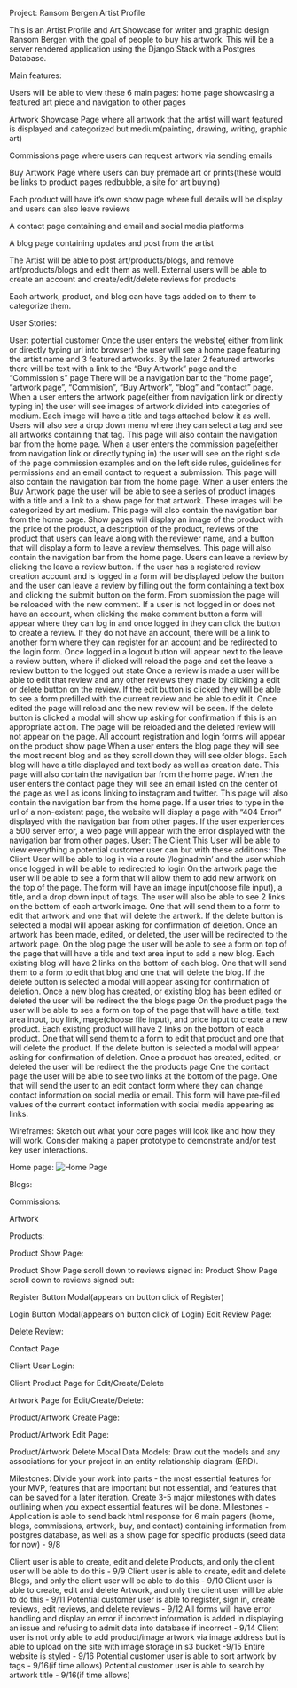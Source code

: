 Project: Ransom Bergen Artist Profile

This is an Artist Profile and Art Showcase for writer and graphic design Ransom Bergen with the goal of people to buy his artwork. This will be a server rendered application using the Django Stack with a Postgres Database.

Main features:

Users will be able to view these 6 main pages:
home page showcasing a featured art piece and navigation to other pages

Artwork Showcase Page where all artwork that the artist will want featured is displayed and categorized but medium(painting, drawing, writing, graphic art)

Commissions page where users can request artwork via sending emails

Buy Artwork Page where users can buy premade art or prints(these would be links to product pages redbubble, a site for art buying)

Each product will have it’s own show page where full details will be display and users can also leave reviews

A contact page containing and email and social media platforms

A blog page containing updates and post from the artist

The Artist will be able to post art/products/blogs, and remove art/products/blogs and edit them as well.
External users will be able to create an account and create/edit/delete reviews for products

Each artwork, product, and blog can have tags added on to them to categorize them.

User Stories:

User: potential customer
Once the user enters the website( either from link or directly typing url into browser) the user will see a home page featuring the artist name and 3 featured artworks. By the later 2 featured artworks there will be text with a link to the “Buy Artwork” page and the “Commission's” page There will be a navigation bar to the “home page”, “artwork page”, “Commision”, “Buy Artwork”, “blog” and “contact” page.
When a user enters the artwork page(either from navigation link or directly typing in) the user will see images of artwork divided into categories of medium. Each image will have a title and tags attached below it as well. Users will also see a drop down menu where they can select a tag and see all artworks containing that tag. This page will also contain the navigation bar from the home page.
When a user enters the commission page(either from navigation link or directly typing in) the user will see on the right side of the page commission examples and on the left side rules, guidelines for permissions and an email contact to request a submission. This page will also contain the navigation bar from the home page.
When a user enters the Buy Artwork page the user will be able to see a series of product images with a title and a link to a show page for that artwork. These images will be categorized by art medium. This page will also contain the navigation bar from the home page.
Show pages will display an image of the product with the price of the product, a description of the product, reviews of the product that users can leave along with the reviewer name, and a button that will display a form to leave a review themselves. This page will also contain the navigation bar from the home page.
Users can leave a review by clicking the leave a review button.
If the user has a registered review creation account and is logged in a form will be displayed below the button and the user can leave a review by filling out the form containing a text box and clicking the submit button on the form. From submission the page will be reloaded with the new comment.
If a user is not logged in or does not have an account, when clicking the make comment button a form will appear where they can log in and once logged in they can click the button to create a review. If they do not have an account, there will be a link to another form where they can register for an account and be redirected to the login form.
Once logged in a logout button will appear next to the leave a review button, where if clicked will reload the page and set the leave a review button to the logged out state
Once a review is made a user will be able to edit that review and any other reviews they made by clicking a edit or delete button on the review. If the edit button is clicked they will be able to see a form prefilled with the current review and be able to edit it. Once edited the page will reload and the new review will be seen. If the delete button is clicked a modal will show up asking for confirmation if this is an appropriate action. The page will be reloaded and the deleted review will not appear on the page.
All account registration and login forms will appear on the product show page
When a user enters the blog page they will see the most recent blog and as they scroll down they will see older blogs. Each blog will have a title displayed and text body as well as creation date. This page will also contain the navigation bar from the home page.
When the user enters the contact page they will see an email listed on the center of the page as well as icons linking to instagram and twitter. This page will also contain the navigation bar from the home page.
If a user tries to type in the url of a non-existent page, the website will display a page with “404 Error” displayed with the navigation bar from other pages.
If the user experiences a 500 server error, a web page will appear with the error displayed with the navigation bar from other pages.
User: The Client
This User will be able to view everything a potential customer user can but with these additions:
The Client User will be able to log in via a route ‘/loginadmin’ and the user which once logged in will be able to redirected to login
On the artwork page the user will be able to see a form that will allow them to add new artwork on the top of the page. The form will have an image input(choose file input), a title, and a drop down input of tags. The user will also be able to see 2 links on the bottom of each artwork image. One that will send them to a form to edit that artwork and one that will delete the artwork. If the delete button is selected a modal will appear asking for confirmation of deletion. Once an artwork has been made, edited, or deleted, the user will be redirected to the artwork page.
On the blog page the user will be able to see a form on top of the page that will have a title and text area input to add a new blog. Each existing blog will have 2 links on the bottom of each blog. One that will send them to a form to edit that blog and one that will delete the blog. If the delete button is selected a modal will appear asking for confirmation of deletion. Once a new blog has created, or existing blog has been edited or deleted the user will be redirect the the blogs page
On the product page the user will be able to see a form on top of the page that will have a title, text area input, buy link,image(choose file input), and price input to create a new product. Each existing product will have 2 links on the bottom of each product. One that will send them to a form to edit that product and one that will delete the product. If the delete button is selected a modal will appear asking for confirmation of deletion. Once a product has created, edited, or deleted the user will be redirect the the products page
One the contact page the user will be able to see two links at the bottom of the page. One that will send the user to an edit contact form where they can change contact information on social media or email. This form will have pre-filled values of the current contact information with social media appearing as links.

Wireframes: Sketch out what your core pages will look like and how they will work. Consider making a paper prototype to demonstrate and/or test key user interactions.

Home page:
![Home Page](https://imgur.com/xmc3NCl)

Blogs:

Commissions:

Artwork

Products:

Product Show Page:

Product Show Page scroll down to reviews signed in:
Product Show Page scroll down to reviews signed out:

Register Button Modal(appears on button click of Register)

Login Button Modal(appears on button click of Login)
Edit Review Page:

Delete Review:

Contact Page

Client User Login:

Client Product Page for Edit/Create/Delete

Artwork Page for Edit/Create/Delete:

Product/Artwork Create Page:

Product/Artwork Edit Page:

Product/Artwork Delete Modal
Data Models: Draw out the models and any associations for your project in an entity relationship diagram (ERD).

Milestones: Divide your work into parts - the most essential features for your MVP, features that are important but not essential, and features that can be saved for a later iteration. Create 3-5 major milestones with dates outlining when you expect essential features will be done.
Milestones -
Application is able to send back html response for 6 main pagers (home, blogs, commissions, artwork, buy, and contact) containing information from postgres database, as well as a show page for specific products (seed data for now) - 9/8

Client user is able to create, edit and delete Products, and only the client user will be able to do this - 9/9
Client user is able to create, edit and delete Blogs, and only the client user will be able to do this - 9/10
Client user is able to create, edit and delete Artwork, and only the client user will be able to do this - 9/11
Potential customer user is able to register, sign in, create reviews, edit reviews, and delete reviews - 9/12
All forms will have error handling and display an error if incorrect information is added in displaying an issue and refusing to admit data into database if incorrect - 9/14
Client user is not only able to add product/image artwork via image address but is able to upload on the site with image storage in s3 bucket -9/15
Entire website is styled - 9/16
Potential customer user is able to sort artwork by tags - 9/16(if time allows)
Potential customer user is able to search by artwork title - 9/16(if time allows)
